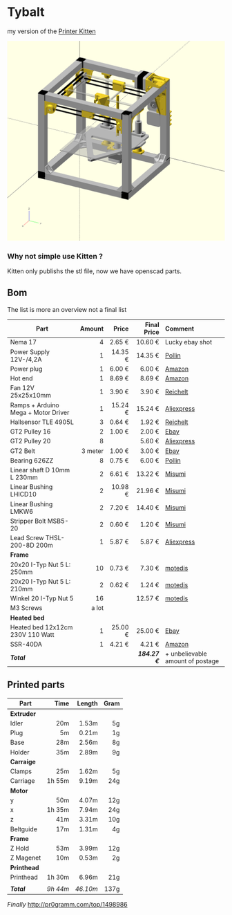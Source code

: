 # Tybalt

my version of the [Printer Kitten](https://github.com/woolfepr/Printer-Kitten)

![Expected vs Real](/expected.png)

### Why not simple use Kitten ?

Kitten only publishs the stl file, now we have openscad parts.

## Bom

The list is more an  overview not a final list

| Part | Amount | Price | Final Price | Comment
|----------|-------------:|------:|------:|:------|
| Nema 17 | 4 | 2.65 € | 10.60 € | Lucky ebay shot |
| Power Supply 12V-/4,2A | 1 | 14.35 € | 14.35 € | [Pollin](http://www.pollin.de/shop/dt/OTc4ODQ2OTk-/Stromversorgung/Netzgeraete/Festspannungs_Netzgeraete/Schaltnetzteil_MEANWELL_RS_50_12_12_V_4_2_A.html) |
| Power plug | 1 |  6.00 € | 6.00 € | [Amazon](https://www.amazon.de/dp/B00ZCMOIYA) |
| Hot end | 1 | 8.69 € | 8.69 € | [Amazon](https://www.amazon.de/dp/B00V5W00RU) |
| Fan 12V 25x25x10mm | 1 | 3.90 € | 3.90 € | [Reichelt](http://www.reichelt.de/FAN-2510-12V/3/index.html?ACTION=3&LA=446&ARTICLE=11003&artnr=FAN-2510+12V) |
| Ramps + Arduino Mega + Motor Driver | 1 | 15.24 € | 15.24 € | [Aliexpress](https://de.aliexpress.com/item/Mega-2560-R3-1pcs-RAMPS-1-4-Controller-5pcs-A4988-Stepper-Driver-Module-for-3D-Printer/1227994962.html)
| Hallsensor TLE 4905L | 3 | 0.64 € | 1.92 € | [Reichelt](http://www.reichelt.de/TLE-4905L/3/index.html?ARTICLE=25717)
| GT2 Pulley 16  | 2 | 1.00 € | 2.00 € | [Ebay](http://www.ebay.de/itm/181838550531)
| GT2 Pulley 20  | 8 |  | 5.60 € | [Aliexpress](https://www.aliexpress.com/item/Hot-Sale-10pcs-lot-3D-Printer-Parts-Accessory-GT2-20teeth-20-teeth-Timing-Alumium-Pulley-Bore/32323132171.html)
| GT2 Belt  | 3 meter | 1.00 €  | 3.00 € | [Ebay](http://www.ebay.de/itm/161918795821)
| Bearing 626ZZ  | 8 | 0.75 €  | 6.00 € | [Pollin](http://www.pollin.de/shop/dt/ODY1OTU1OTk-/Werkstatt/Eisenwaren/Lager/Kugellager_626ZZ.html)
| Linear shaft D 10mm L 230mm | 2 | 6.61 €  | 13.22 € | [Misumi](http://www.misumi-europe.com/de/e-catalog/vona2/detail/110302634310/)
| Linear Bushing LHICD10 | 2 | 10.98 €  | 21.96 € | [Misumi](http://www.misumi-europe.com/de/catalog/vona2/detail/110300026970/)
| Linear Bushing LMKW6 | 2 | 7.20 €  | 14.40 € | [Misumi](http://www.misumi-europe.com/de/catalog/vona2/detail/110302037730/)
| Stripper Bolt MSB5-20 | 2 | 0.60 €  | 1.20 € | [Misumi](http://www.misumi-europe.com/de/catalog/vona2/detail/110300249140/)
| Lead Screw THSL-200-8D 200m | 1 | 5.87 € | 5.87 € | [Aliexpress](https://de.aliexpress.com/item/3D-Printer-THSL-200-8D-Lead-Screw-Dia-8MM-Pitch-2mm-Lead-4mm-Length-200mm-with/32702416900.html)
| **Frame** |
| 20x20 I-Typ Nut 5 L: 250mm | 10 | 0.73 € | 7.30 € | [motedis](http://www.motedis.com/shop/Nutprofil/20-I-Typ-Nut-5/Aluprofil-20x20-I-Typ-Nut-5::1076.html) |
| 20x20 I-Typ Nut 5 L: 210mm | 2 | 0.62 € | 1.24 € | [motedis](http://www.motedis.com/shop/Nutprofil/20-I-Typ-Nut-5/Aluprofil-20x20-I-Typ-Nut-5::1076.html) |
| Winkel 20 I-Typ Nut 5 | 16 |  | 12.57 € | [motedis](http://www.motedis.com/shop/Nutprofil-Zubehoer/Zubehoer-20-I-Typ-Nut-5/Winkel-20-I-Typ-Nut-5::732.html) |
| M3 Screws | a lot | | |
| **Heated bed** |
| Heated bed 12x12cm 230V 110 Watt | 1 | 25.00 € | 25.00 € | [Ebay](http://www.ebay.de/itm/322240833571) |
| SSR-40DA | 1 |  4.21 € | 4.21 € | [Amazon](https://www.amazon.de/dp/B008OF0PBC) |
| ***Total*** | | | ***184.27 €*** | + unbelievable amount of postage |



## Printed parts
| Part | Time | Length | Gram |
|----------|-------------:|------:|------:|
| **Extruder** |
| Idler | 20m | 1.53m   | 5g |
| Plug | 5m | 0.21m   | 1g |
| Base | 28m | 2.56m   | 8g |
| Holder | 35m | 2.89m   | 9g |
| **Carraige** |
| Clamps | 25m | 1.62m   | 5g |
| Carriage | 1h 55m | 9.19m   | 24g |
| **Motor** |
| y | 50m | 4.07m | 12g |
| x | 1h 35m | 7.94m   | 24g |
| z | 41m | 3.31m   | 10g |
| Beltguide | 17m | 1.31m   | 4g |
| **Frame** |
| Z Hold | 53m | 3.99m   | 12g |
| Z Magenet | 10m | 0.53m   | 2g |
| **Printhead** |
| Printhead | 1h 30m | 6.96m   | 21g |
||
| ***Total*** | *9h 44m* | *46.10m* | 137g |



*Finally*
http://pr0gramm.com/top/1498986